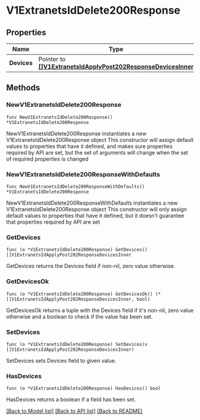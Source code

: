 # V1ExtranetsIdDelete200Response

## Properties

Name | Type | Description | Notes
------------ | ------------- | ------------- | -------------
**Devices** | Pointer to [**[]V1ExtranetsIdApplyPost202ResponseDevicesInner**](V1ExtranetsIdApplyPost202ResponseDevicesInner.md) |  | [optional] 

## Methods

### NewV1ExtranetsIdDelete200Response

`func NewV1ExtranetsIdDelete200Response() *V1ExtranetsIdDelete200Response`

NewV1ExtranetsIdDelete200Response instantiates a new V1ExtranetsIdDelete200Response object
This constructor will assign default values to properties that have it defined,
and makes sure properties required by API are set, but the set of arguments
will change when the set of required properties is changed

### NewV1ExtranetsIdDelete200ResponseWithDefaults

`func NewV1ExtranetsIdDelete200ResponseWithDefaults() *V1ExtranetsIdDelete200Response`

NewV1ExtranetsIdDelete200ResponseWithDefaults instantiates a new V1ExtranetsIdDelete200Response object
This constructor will only assign default values to properties that have it defined,
but it doesn't guarantee that properties required by API are set

### GetDevices

`func (o *V1ExtranetsIdDelete200Response) GetDevices() []V1ExtranetsIdApplyPost202ResponseDevicesInner`

GetDevices returns the Devices field if non-nil, zero value otherwise.

### GetDevicesOk

`func (o *V1ExtranetsIdDelete200Response) GetDevicesOk() (*[]V1ExtranetsIdApplyPost202ResponseDevicesInner, bool)`

GetDevicesOk returns a tuple with the Devices field if it's non-nil, zero value otherwise
and a boolean to check if the value has been set.

### SetDevices

`func (o *V1ExtranetsIdDelete200Response) SetDevices(v []V1ExtranetsIdApplyPost202ResponseDevicesInner)`

SetDevices sets Devices field to given value.

### HasDevices

`func (o *V1ExtranetsIdDelete200Response) HasDevices() bool`

HasDevices returns a boolean if a field has been set.


[[Back to Model list]](../README.md#documentation-for-models) [[Back to API list]](../README.md#documentation-for-api-endpoints) [[Back to README]](../README.md)


